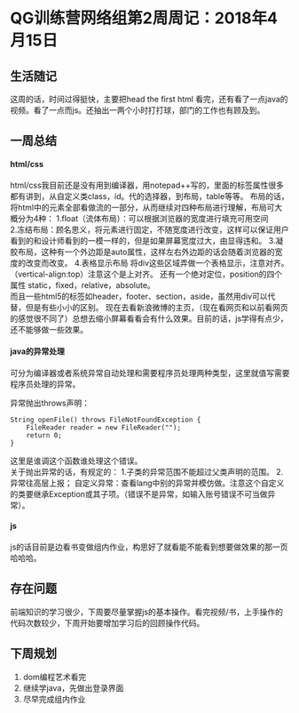 # QG训练营网络组第2周周记：2018年4月15日

## 生活随记
这周的话，时间过得挺快，主要把head the first html 看完，还有看了一点java的视频。看了一点而js。还抽出一两个小时打打球，部门的工作也有顾及到。

## 一周总结
#### html/css  
  html/css我目前还是没有用到编译器，用notepad++写的，里面的标签属性很多都有讲到，从自定义类class，id。代的选择器，到布局，table等等。
布局的话，将html中的元素全部看做流的一部分，从而继续对四种布局进行理解，布局可大概分为4种：
1.float（流体布局）：可以根据浏览器的宽度进行填充可用空间  
2.冻结布局：顾名思义，将元素进行固定，不随宽度进行改变，这样可以保证用户看到的和设计师看到的一模一样的，但是如果屏幕宽度过大，由显得违和。
3.凝胶布局，这种有一个外边距是auto属性，这样左右外边距的话会随着浏览器的宽度的改变而改变。 
4.表格显示布局  将div这些区域弄做一个表格显示，注意对齐。（vertical-align:top）注意这个是上对齐。 
还有一个绝对定位，position的四个属性 static，fixed，relative，absolute。  
而且一些html5的标签如header，footer、section，aside，虽然用div可以代替，但是有些小小的区别。
现在去看新浪微博的主页，（现在看网页和以前看网页的感觉很不同了）总想去缩小屏幕看看会有什么效果。目前的话，js学得有点少，还不能够做一些效果。

#### java的异常处理  
可分为编译器或者系统异常自动处理和需要程序员处理两种类型，这里就值写需要程序员处理的异常。  

异常抛出throws声明：

	String openFile() throws FileNotFoundException {
		FileReader reader = new FileReader("");
		return 0;
	}
这里是谁调这个函数谁处理这个错误。  
关于抛出异常的话，有规定的：
1.子类的异常范围不能超过父类声明的范围。
2.异常往高层上报；
自定义异常：查看lang中别的异常并模仿做。注意这个自定义的类要继承Exception或其子项。（错误不是异常，如输入账号错误不可当做异常）。

#### js
js的话目前是边看书变做组内作业，构思好了就看能不能看到想要做效果的那一页哈哈哈。  

## 存在问题

前端知识的学习很少，下周要尽量掌握js的基本操作。看完视频/书，上手操作的代码次数较少，下周开始要增加学习后的回顾操作代码。

## 下周规划

<ol>
<li>dom编程艺术看完</li>
<li>继续学java，先做出登录界面</li>
<li>尽早完成组内作业</li>
</ol>